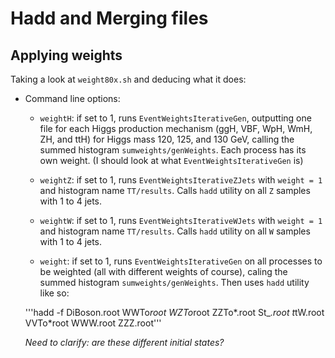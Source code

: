 # Hadd and Merging files

## Applying weights


Taking a look at `weight80x.sh` and deducing what it does:
- Command line options:

    -   `weightH`: if set to 1, runs `EventWeightsIterativeGen`, outputting one file for each Higgs production mechanism (ggH, VBF, WpH, WmH, ZH, and ttH) for Higgs mass 120, 125, and 130 GeV, calling the summed histogram `sumweights/genWeights`. Each process has its own weight. (I should look at what `EventWeightsIterativeGen` is)

    -   `weightZ`: if set to 1, runs `EventWeightsIterativeZJets` with `weight = 1` and histogram name `TT/results`. Calls `hadd` utility on all `Z` samples with 1 to 4 jets.

    -   `weightW`: if set to 1, runs `EventWeightsIterativeWJets` with `weight = 1` and histogram name `TT/results`. Calls `hadd` utility on all `W` samples with 1 to 4 jets.

    -   `weight`:  if set to 1, runs `EventWeightsIterativeGen` on all processes to be weighted (all with different weights of course), caling the summed histogram `sumweights/genWeights`. Then uses `hadd` utility like so:

    '''hadd -f DiBoson.root WWTo*root WZTo*root ZZTo*.root St_*.root t*tW.root VVTo*root WWW.root ZZZ.root'''

    *Need to clarify: are these different initial states?*